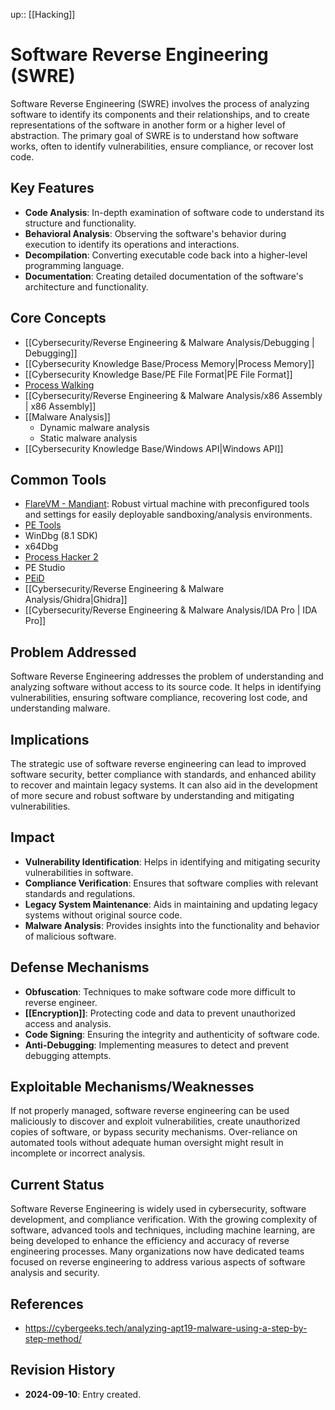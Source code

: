 up:: [[Hacking]]

# Software Reverse Engineering (SWRE)

Software Reverse Engineering (SWRE) involves the process of analyzing software to identify its components and their relationships, and to create representations of the software in another form or a higher level of abstraction. The primary goal of SWRE is to understand how software works, often to identify vulnerabilities, ensure compliance, or recover lost code.

## Key Features

- **Code Analysis**: In-depth examination of software code to understand its structure and functionality.
- **Behavioral Analysis**: Observing the software's behavior during execution to identify its operations and interactions.
- **Decompilation**: Converting executable code back into a higher-level programming language.
- **Documentation**: Creating detailed documentation of the software's architecture and functionality.

## Core Concepts

- [[Cybersecurity/Reverse Engineering & Malware Analysis/Debugging | Debugging]]
- [[Cybersecurity Knowledge Base/Process Memory|Process Memory]]
- [[Cybersecurity Knowledge Base/PE File Format|PE File Format]]
- [Process Walking](https://learn.microsoft.com/en-us/windows/win32/toolhelp/process-walking)
- [[Cybersecurity/Reverse Engineering & Malware Analysis/x86 Assembly | x86 Assembly]]
- [[Malware Analysis]]
	- Dynamic malware analysis
	- Static malware analysis
- [[Cybersecurity Knowledge Base/Windows API|Windows API]]

## Common Tools

- [FlareVM - Mandiant](https://github.com/mandiant/flare-vm): Robust virtual machine with preconfigured tools and settings for easily deployable sandboxing/analysis environments. 
- [PE Tools](https://github.com/petoolse/petools)
- WinDbg (8.1 SDK)
- x64Dbg
- [Process Hacker 2](https://processhacker.sourceforge.io/)
- PE Studio
- [PEiD](https://github.com/wolfram77web/app-peid)
- [[Cybersecurity/Reverse Engineering & Malware Analysis/Ghidra|Ghidra]]
- [[Cybersecurity/Reverse Engineering & Malware Analysis/IDA Pro | IDA Pro]]

## Problem Addressed

Software Reverse Engineering addresses the problem of understanding and analyzing software without access to its source code. It helps in identifying vulnerabilities, ensuring software compliance, recovering lost code, and understanding malware.

## Implications

The strategic use of software reverse engineering can lead to improved software security, better compliance with standards, and enhanced ability to recover and maintain legacy systems. It can also aid in the development of more secure and robust software by understanding and mitigating vulnerabilities.

## Impact

- **Vulnerability Identification**: Helps in identifying and mitigating security vulnerabilities in software.
- **Compliance Verification**: Ensures that software complies with relevant standards and regulations.
- **Legacy System Maintenance**: Aids in maintaining and updating legacy systems without original source code.
- **Malware Analysis**: Provides insights into the functionality and behavior of malicious software.

## Defense Mechanisms

- **Obfuscation**: Techniques to make software code more difficult to reverse engineer.
- **[[Encryption]]**: Protecting code and data to prevent unauthorized access and analysis.
- **Code Signing**: Ensuring the integrity and authenticity of software code.
- **Anti-Debugging**: Implementing measures to detect and prevent debugging attempts.


## Exploitable Mechanisms/Weaknesses

If not properly managed, software reverse engineering can be used maliciously to discover and exploit vulnerabilities, create unauthorized copies of software, or bypass security mechanisms. Over-reliance on automated tools without adequate human oversight might result in incomplete or incorrect analysis.

## Current Status

Software Reverse Engineering is widely used in cybersecurity, software development, and compliance verification. With the growing complexity of software, advanced tools and techniques, including machine learning, are being developed to enhance the efficiency and accuracy of reverse engineering processes. Many organizations now have dedicated teams focused on reverse engineering to address various aspects of software analysis and security.

## References

- https://cybergeeks.tech/analyzing-apt19-malware-using-a-step-by-step-method/

## Revision History

- **2024-09-10**: Entry created.